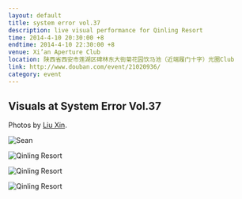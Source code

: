 ```yaml
---
layout: default
title: system error vol.37
description: live visual performance for Qinling Resort
time: 2014-4-10 20:30:00 +8
endtime: 2014-4-10 22:30:00 +8
venue: Xi’an Aperture Club
location: 陕西省西安市莲湖区碑林东大街菊花园饮马池（近端履门十字）光圈Club
link: http://www.douban.com/event/21020936/
category: event
---
```



## Visuals at System Error Vol.37

Photos by [Liu Xin](http://www.douban.com/people/cecilia9068/).

![Sean]({{site.url}}/photos/system-error-vol-37/sean.jpg)

![Qinling Resort]({{site.url}}/photos/system-error-vol-37/qinling1.jpg)

![Qinling Resort]({{site.url}}/photos/system-error-vol-37/qinling2.jpg)

![Qinling Resort]({{site.url}}/photos/system-error-vol-37/qinling3.jpg)